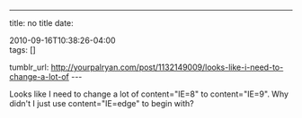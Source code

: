 ---
title: no title
date:

 2010-09-16T10:38:26-04:00  
tags:  []

tumblr_url:
http://yourpalryan.com/post/1132149009/looks-like-i-need-to-change-a-lot-of
\-\--

Looks like I need to change a lot of content="IE=8" to content="IE=9".
Why didn't I just use content="IE=edge" to begin with?
